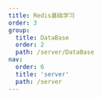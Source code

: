 ```yaml
---
title: Redis基础学习
order: 3
group:
  title: DataBase
  order: 2
  path: /server/DataBase
nav:
  order: 6
  title: 'server'
  path: /server
---
```

